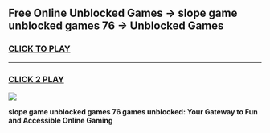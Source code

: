 
## Free Online Unblocked Games → slope game unblocked games 76 → Unblocked Games
<h3>
<a href="https://premium.freeplayer.one?title=slope_game_unblocked_games_76&ref=21F">CLICK TO PLAY</a></h3>
<hr>

<h3>
<a href="https://premium.freeplayer.one?title=slope_game_unblocked_games_76&ref=21F">CLICK 2 PLAY</a>
  
</h3>

<a href="https://premium.freeplayer.one?title=slope_game_unblocked_games_76&ref=21F/"><img src="https://clearcache.store/games.png"></a>


**slope game unblocked games 76 games unblocked: Your Gateway to Fun and Accessible Online Gaming**
